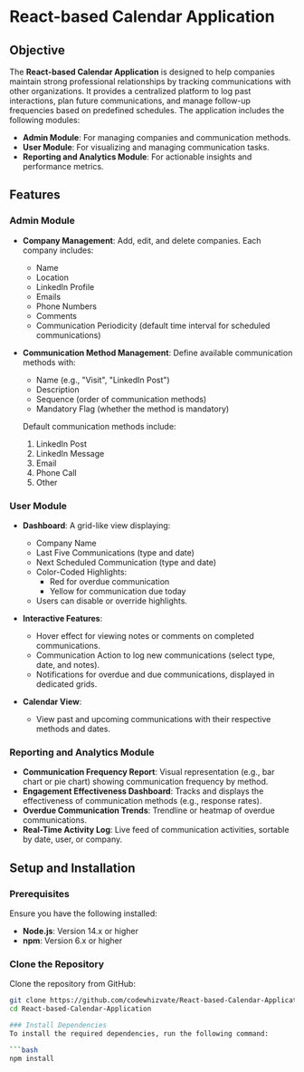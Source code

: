 # React-based Calendar Application

## Objective
The **React-based Calendar Application** is designed to help companies maintain strong professional relationships by tracking communications with other organizations. It provides a centralized platform to log past interactions, plan future communications, and manage follow-up frequencies based on predefined schedules. The application includes the following modules:
- **Admin Module**: For managing companies and communication methods.
- **User Module**: For visualizing and managing communication tasks.
- **Reporting and Analytics Module**: For actionable insights and performance metrics.

## Features

### Admin Module
- **Company Management**: Add, edit, and delete companies. Each company includes:
  - Name
  - Location
  - LinkedIn Profile
  - Emails
  - Phone Numbers
  - Comments
  - Communication Periodicity (default time interval for scheduled communications)
  
- **Communication Method Management**: Define available communication methods with:
  - Name (e.g., "Visit", "LinkedIn Post")
  - Description
  - Sequence (order of communication methods)
  - Mandatory Flag (whether the method is mandatory)

  Default communication methods include:
  1. LinkedIn Post
  2. LinkedIn Message
  3. Email
  4. Phone Call
  5. Other

### User Module
- **Dashboard**: A grid-like view displaying:
  - Company Name
  - Last Five Communications (type and date)
  - Next Scheduled Communication (type and date)
  - Color-Coded Highlights:
    - Red for overdue communication
    - Yellow for communication due today
  - Users can disable or override highlights.

- **Interactive Features**: 
  - Hover effect for viewing notes or comments on completed communications.
  - Communication Action to log new communications (select type, date, and notes).
  - Notifications for overdue and due communications, displayed in dedicated grids.

- **Calendar View**: 
  - View past and upcoming communications with their respective methods and dates.

### Reporting and Analytics Module
- **Communication Frequency Report**: Visual representation (e.g., bar chart or pie chart) showing communication frequency by method.
- **Engagement Effectiveness Dashboard**: Tracks and displays the effectiveness of communication methods (e.g., response rates).
- **Overdue Communication Trends**: Trendline or heatmap of overdue communications.
- **Real-Time Activity Log**: Live feed of communication activities, sortable by date, user, or company.

## Setup and Installation

### Prerequisites
Ensure you have the following installed:
- **Node.js**: Version 14.x or higher
- **npm**: Version 6.x or higher

### Clone the Repository
Clone the repository from GitHub:
```bash
git clone https://github.com/codewhizvate/React-based-Calendar-Application.git
cd React-based-Calendar-Application

### Install Dependencies
To install the required dependencies, run the following command:

```bash
npm install

